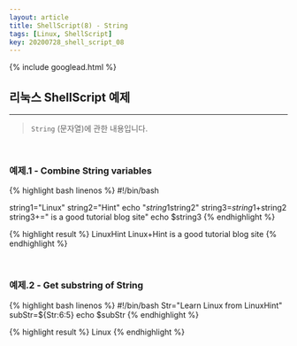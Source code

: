 ```yaml
---
layout: article
title: ShellScript(8) - String
tags: [Linux, ShellScript]
key: 20200728_shell_script_08
---
```


{% include googlead.html %}

## 리눅스 ShellScript 예제
---

> `String` (문자열)에 관한 내용입니다.

<br>

### 예제.1 - Combine String variables

{% highlight bash linenos %}
#!/bin/bash

string1="Linux"
string2="Hint"
    echo "$string1$string2"
string3=$string1+$string2
string3+=" is a good tutorial blog site"
    echo $string3
{% endhighlight %}

{% highlight result %}
LinuxHint
Linux+Hint is a good tutorial blog site
{% endhighlight %}

<br>

### 예제.2 - Get substring of String

{% highlight bash linenos %}
#!/bin/bash
Str="Learn Linux from LinuxHint"
subStr=${Str:6:5}
    echo $subStr
{% endhighlight %}

{% highlight result %}
Linux
{% endhighlight %}
